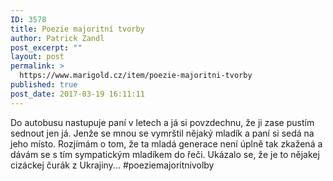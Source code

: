 ```yaml
---
ID: 3578
title: Poezie majoritní tvorby
author: Patrick Zandl
post_excerpt: ""
layout: post
permalink: >
  https://www.marigold.cz/item/poezie-majoritni-tvorby
published: true
post_date: 2017-03-19 16:11:11
---
```

Do autobusu nastupuje paní v letech a já si povzdechnu, že ji zase pustím sednout jen já. Jenže se mnou se vymrštil nějaký mladík a paní si sedá na jeho místo. Rozjímám o tom, že ta mladá generace není úplně tak zkažená a dávám se s tím sympatickým mladíkem do řeči. Ukázalo se, že je to nějakej cizáckej čurák z Ukrajiny... #poeziemajoritnivolby